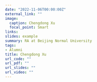 ```yaml
---
date: "2022-11-06T00:00:00Z"
external_link: ""
image:
  caption: Chengdong Xu
  focal_point: Smart
links:
slides: example
summary: RA at Beijing Normal University
tags:
- Alumni
title: Chengdong Xu
url_code: ""
url_pdf: ""
url_slides: ""
url_video: ""
---
```


